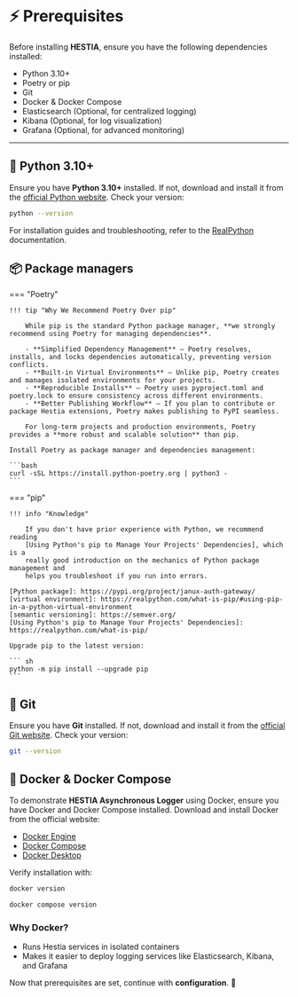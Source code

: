 # ⚡️ Prerequisites

Before installing **HESTIA**, ensure you have the following dependencies installed:

- Python 3.10+
- Poetry or pip
- Git
- Docker & Docker Compose
- Elasticsearch (Optional, for centralized logging)
- Kibana (Optional, for log visualization)
- Grafana (Optional, for advanced monitoring)

---

## 🐍 Python 3.10+

Ensure you have **Python 3.10+** installed. If not, download and install it from the [official Python website](https://www.python.org/downloads/). Check your version:

```bash
python --version
```
For installation guides and troubleshooting, refer to the [RealPython](https://realpython.com/installing-python/) documentation.

## 📦 Package managers


=== "Poetry"

    !!! tip "Why We Recommend Poetry Over pip"

        While pip is the standard Python package manager, **we strongly recommend using Poetry for managing dependencies**.

        - **Simplified Dependency Management** – Poetry resolves, installs, and locks dependencies automatically, preventing version conflicts.
        - **Built-in Virtual Environments** – Unlike pip, Poetry creates and manages isolated environments for your projects.
        - **Reproducible Installs** – Poetry uses pyproject.toml and poetry.lock to ensure consistency across different environments.
        - **Better Publishing Workflow** – If you plan to contribute or package Hestia extensions, Poetry makes publishing to PyPI seamless.

        For long-term projects and production environments, Poetry provides a **more robust and scalable solution** than pip.

    Install Poetry as package manager and dependencies management:

    ```bash
    curl -sSL https://install.python-poetry.org | python3 -
    ```

=== "pip"

    !!! info "Knowledge"

        If you don't have prior experience with Python, we recommend reading
        [Using Python's pip to Manage Your Projects' Dependencies], which is a
        really good introduction on the mechanics of Python package management and
        helps you troubleshoot if you run into errors.

    [Python package]: https://pypi.org/project/janux-auth-gateway/
    [virtual environment]: https://realpython.com/what-is-pip/#using-pip-in-a-python-virtual-environment
    [semantic versioning]: https://semver.org/
    [Using Python's pip to Manage Your Projects' Dependencies]: https://realpython.com/what-is-pip/

    Upgrade pip to the latest version: 

    ``` sh
    python -m pip install --upgrade pip
    ```

## 🌱 Git

Ensure you have **Git** installed. If not, download and install it from the [official Git website](https://git-scm.com/downloads). Check your version:

```bash
git --version
```

## 🐳 Docker & Docker Compose

To demonstrate **HESTIA Asynchronous Logger** using Docker, ensure you have Docker and Docker Compose installed. Download and install Docker from the official website:

- [Docker Engine](https://docs.docker.com/engine/install/)
- [Docker Compose](https://docs.docker.com/compose/install/)
- [Docker Desktop](https://docs.docker.com/desktop/)

Verify installation with: 

```bash
docker version
```

```bash
docker compose version
```

### Why Docker?

- Runs Hestia services in isolated containers
- Makes it easier to deploy logging services like Elasticsearch, Kibana, and Grafana


Now that prerequisites are set, continue with **configuration**. 🎯

  [HESTIA Asynchronous Logger]: https://pypi.org/project/hestia-logger/
  [GitHub]: https://github.com/fox-techniques/hestia-logger
  [Poetry]: https://python-poetry.org/docs/#installation